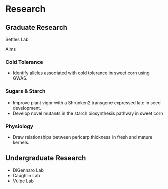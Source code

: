 # Research

## Graduate Research
Settles Lab

Aims
### Cold Tolerance
- Identify alleles associated with cold tolerance in sweet corn using GWAS.

### Sugars & Starch
- Improve plant vigor with a Shrunken2 transgene expressed late in seed development.
- Develop novel mutants in the starch biosynthesis pathway in sweet corn

### Physiology
- Draw relationships between pericarp thickness in fresh and mature kernels.

## Undergraduate Research
- DiGennaro Lab
- Caughlin Lab
- Vulpe Lab
